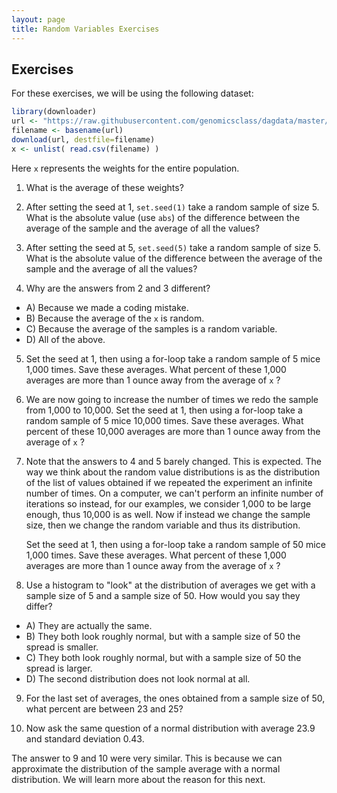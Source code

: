 ```yaml
---
layout: page
title: Random Variables Exercises
---
```


## Exercises

For these exercises, we will be using the following dataset:


```r
library(downloader) 
url <- "https://raw.githubusercontent.com/genomicsclass/dagdata/master/inst/extdata/femaleControlsPopulation.csv"
filename <- basename(url)
download(url, destfile=filename)
x <- unlist( read.csv(filename) )
```

Here `x` represents the weights for the entire population.

1. What is the average of these weights?



2. After setting the seed at 1, `set.seed(1)` take a random sample of size 5. What is the absolute value (use `abs`) of the difference between the average of the sample and the average of all the values?




3. After setting the seed at 5, `set.seed(5)` take a random sample of size 5. What is the absolute value of the difference between the average of the sample and the average of all the values?




4. Why are the answers from 2 and 3 different?
  - A) Because we made a coding mistake.
  - B) Because the average of the `x` is random.
  - C) Because the average of the samples is a random variable.
  - D) All of the above.



  
5. Set the seed at 1, then using a for-loop take a random sample of 5 mice 1,000 times. Save these averages. What percent of these 1,000 averages are more than 1 ounce away from the average of `x` ?



6. We are now going to increase the number of times we redo the sample from 1,000 to 10,000. Set the seed at 1, then using a for-loop take a random sample of 5 mice 10,000 times. Save these averages. What percent of these 10,000 averages are more than 1 ounce away from the average of `x` ?



7. Note that the answers to 4 and 5 barely changed. This is expected. The way we think about the random value distributions is as the distribution of the list of values obtained if we repeated the experiment an infinite number of times. On a computer, we can't perform an infinite number of iterations so instead, for our examples, we consider 1,000 to be large enough, thus 10,000 is as well. Now if instead we change the sample size, then we change the random variable and thus its distribution. 

    Set the seed at 1, then using a for-loop take a random sample of 50 mice 1,000 times. Save these averages. What percent of these 1,000 averages are more than 1 ounce away from the average of `x` ?



8. Use a histogram to "look" at the distribution of averages we get with a sample size of 5 and a sample size of 50. How would you say they differ?
  - A) They are actually the same.
  - B) They both look roughly normal, but with a sample size of 50 the spread is smaller.
  - C) They both look roughly normal, but with a sample size of 50 the spread is larger.
  - D) The second distribution does not look normal at all.



9. For the last set of averages, the ones obtained from a sample size of 50, what percent are between 23 and 25?



10. Now ask the same question of a normal distribution with average 23.9 and standard deviation 0.43.


The answer to 9 and 10 were very similar. This is because we can approximate the distribution of the sample average with a normal distribution. We will learn more about the reason for this next. 



